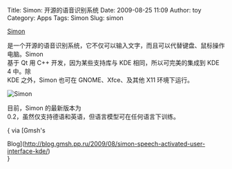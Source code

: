 Title: Simon: 开源的语音识别系统
Date: 2009-08-25 11:09
Author: toy
Category: Apps
Tags: Simon
Slug: simon

[Simon](http://simon-listens.org/index.php?id=122&L=1)  

是一个开源的语音识别系统，它不仅可以输入文字，而且可以代替键盘、鼠标操作电脑。Simon  
基于 Qt 用 C++ 开发，因为某些支持库与 KDE 相同，所以可完美的集成到 KDE
4 中。除  
KDE 之外，Simon 也可在 GNOME、Xfce、及其他 X11 环境下运行。

![Simon](http://i.linuxtoy.org/images/2009/08/simon.png)

目前，Simon 的最新版本为  
0.2，虽然仅支持德语和英语，但语言模型可在任何语言下训练。

{ via [Gmsh's  

Blog](http://blog.gmsh.pp.ru/2009/08/simon-speech-activated-user-interface-kde/)  
}
